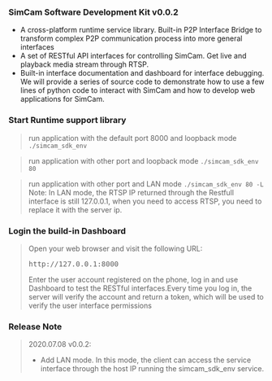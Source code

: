 ### SimCam Software Development Kit v0.0.2
- A cross-platform runtime service library. Built-in P2P Interface Bridge to transform complex P2P communication process into more general interfaces
- A set of RESTful API interfaces for controlling SimCam. Get live and playback media stream through RTSP.
- Built-in interface documentation and dashboard for interface debugging. We will provide a series of source code to demonstrate how to use a few lines of python code to interact with SimCam and how to develop web applications for SimCam.

### Start Runtime support library
> run application with the default port 8000 and loopback mode
> `./simcam_sdk_env`

> run application with other port and loopback mode
> `./simcam_sdk_env 80`

> run application with other port and LAN mode
> `./simcam_sdk_env 80 -L`
> Note: In LAN mode, the RTSP IP returned through the Restfull interface is still 127.0.0.1, when you need to access RTSP, you need to replace it with the server ip.


### Login the build-in Dashboard
> Open your web browser and visit the following URL:
> <pre>http://127.0.0.1:8000</pre>
> Enter the user account registered on the phone, log in and use Dashboard to test the RESTful interfaces.Every time you log in, the server will verify the account and return a token, which will be used to verify the user interface permissions


### Release Note
> 2020.07.08 v0.0.2:
> - Add LAN mode. In this mode, the client can access the service interface through the host IP running the simcam_sdk_env service.
